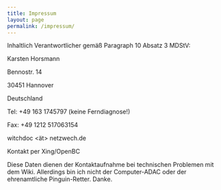 ```yaml
---
title: Impressum
layout: page
permalink: /impressum/
---
```


Inhaltlich Verantwortlicher gemäß Paragraph 10 Absatz 3 MDStV:

Karsten Horsmann

Bennostr. 14

30451 Hannover

Deutschland

Tel: +49 163 1745797 (keine Ferndiagnose!)

Fax: +49 1212 517063154

witchdoc <ät> netzwech.de

Kontakt per Xing/OpenBC

Diese Daten dienen der Kontaktaufnahme bei technischen Problemen mit dem Wiki. Allerdings bin ich nicht der Computer-ADAC oder der ehrenamtliche Pinguin-Retter. Danke. 
